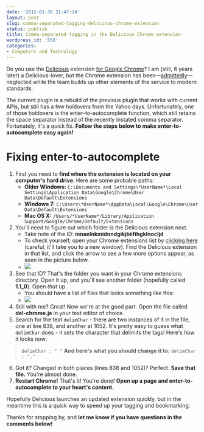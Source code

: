 ```yaml
---
date: '2012-01-30 21:47:24'
layout: post
slug: comma-separated-tagging-delicious-chrome-extension
status: publish
title: Comma-separated tagging in the Delicious Chrome extension
wordpress_id: '556'
categories:
- Computers and Technology
---
```


Do you use the [Delicious](http://www.delicious.com/) extension [for Google Chrome](https://chrome.google.com/webstore/detail/mnaelnkmidnndgikjbiifihgklnocljd)? I am (still, 6 years later) a Delicious-lover, but the Chrome extension has been—[admittedly](http://blog.delicious.com/2012/01/update-on-the-browser-extensions/)—neglected while the team builds up other elements of the service to modern standards.

The current plugin is a rebuild of the previous plugin that works with current APIs, but still has a few holdovers from the Yahoo days. Unfortunately, one of those holdovers is the enter-to-autocomplete function, which still retains the space separator instead of the recently instated comma separator. Fortunately, it's a quick fix. **Follow the steps below to make enter-to-autocomplete easy again!**

# Fixing enter-to-autocomplete

1.  First you need to **find where the extension is located on your computer's hard drive**. Here are some probable paths:
    +   **Older Windows:** `C:\Documents and Settings\*UserName*\Local Settings\Application Data\Google\Chrome\User Data\Default\Extensions`
    +   **Windows 7:** `C:\Users\*UserName*\AppData\Local\Google\Chrome\User Data\Default\Extensions`
    +   **Mac OS X:** `/Users/*UserName*/Library/Application Support/Google/Chrome/Default/Extensions`
2.  You'll need to figure out which folder is the Delicious extension next.
    +   Take note of the ID: **mnaelnkmidnndgikjbiifihgklnocljd**
    +   To check yourself, open your Chrome extensions list by [clicking here](chrome://settings/extensions) (careful, it'll take you to a new window). Find the Delicious extension in that list, and click the arrow to see a few more options appear, as seen in the picture below.
    +   [![](http://www.chrisvanpatten.com/wp-content/uploads/2012/01/Preferences-Extensions-300x51.png)](http://www.chrisvanpatten.com/wp-content/uploads/2012/01/Preferences-Extensions.png)
3.  See that ID? That's the folder you want in your Chrome extensions directory. Open it up, and you'll see another folder (hopefully called **1.1_0**). Open _that_ up.
    +   You should have a list of files that looks something like this:
    +   ![](http://www.chrisvanpatten.com/wp-content/uploads/2012/01/1.1_0.png)
4.  Still with me? Great! Now we're at the good part. Open the file called **del-chrome.js** in your text editor of choice.
5.  Search for the text `delimChar` - there are two instances of it in the file, one at line 838, and another at 1052. It's pretty easy to guess what `delimChar` does - it sets the character that delimits the tags! Here's how it looks now:
> `delimChar : " "`
**And here's what you should change it to:**
> `delimChar : ","`
6.  Got it? Changed in both places (lines 838 and 1052)? Perfect. **Save that file.** You're almost done.
7.  **Restart Chrome!** That's it! You're done! **Open up a page and enter-to-autocomplete to your heart's content.**

Hopefully Delicious launches an updated extension quickly, but in the meantime this is a quick way to speed up your tagging and bookmarking.

Thanks for stopping by, and **let me know if you have questions in the comments below!**